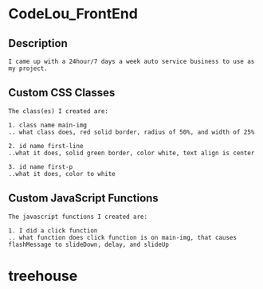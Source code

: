  # CodeLou_FrontEnd

## Description
```
I came up with a 24hour/7 days a week auto service business to use as my project. 

```



## Custom CSS Classes
```
The class(es) I created are:

1. class name main-img
.. what class does, red solid border, radius of 50%, and width of 25%

2. id name first-line
..what it does, solid green border, color white, text align is center

3. id name first-p
..what it does, color to white

```



## Custom JavaScript Functions
```
The javascript functions I created are:

1. I did a click function 
.. what function does click function is on main-img, that causes flashMessage to slideDown, delay, and slideUp
```
# treehouse
